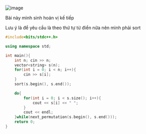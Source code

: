 ![image](https://github.com/user-attachments/assets/a97de6b9-e0df-4833-afca-f952be4e0f70)

Bài này mình sinh hoán vị kế tiếp

Lưu ý là để yêu cầu là theo thứ tự từ điển nữa nên mình phải sort

```cpp
#include<bits/stdc++.h>

using namespace std;

int main(){
    int n; cin >> n;
    vector<string> s(n);
    for(int i = 0; i < n; i++){
        cin >> s[i];
    }
    sort(s.begin(), s.end());

    do{
        for(int i = 0; i < s.size(); i++){
            cout << s[i] << " ";
        }
        cout << endl;
    }while(next_permutation(s.begin(), s.end()));
    return 0;
}
```
